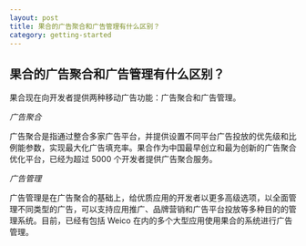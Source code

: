```yaml
---
layout: post
title: 果合的广告聚合和广告管理有什么区别？
category: getting-started
---
```


## 果合的广告聚合和广告管理有什么区别？

果合现在向开发者提供两种移动广告功能：广告聚合和广告管理。

*广告聚合*

广告聚合是指通过整合多家广告平台，并提供设置不同平台广告投放的优先级和比例能参数，实现最大化广告填充率。果合作为中国最早创立和最为创新的广告聚合优化平台，已经为超过 5000 个开发者提供广告聚合服务。

*广告管理*

广告管理是在广告聚合的基础上，给优质应用的开发者以更多高级选项，以全面管理不同类型的广告，可以支持应用推广、品牌营销和广告平台投放等多种目的的管理系统。目前，已经有包括 Weico 在内的多个大型应用使用果合的系统进行广告管理。